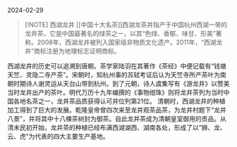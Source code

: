 2024-02-29

> [!NOTE] 西湖龙井
> [[中国十大名茶]]西湖龙茶井指产于中国杭州西湖一带的龙井茶，它是中国最著名的绿茶之一，以其“色绿、香郁、味甘、形美”著称。2008年，西湖龙井被列入国家级非物质文化遗产。2011年，“西湖龙井”商标注册为地理标志证明商标。

西湖龙井的历史可以追溯到唐朝。茶学家陆羽在其著作《茶经》中便记载有“钱塘天竺、灵隐二寺产茶”。宋朝时，知杭州事的苏轼考证后认为天竺寺所产茶叶为南朝时期诗人谢灵运从天台山带到杭州。到了元朝，诗人虞集写有《游龙井》以赞美当时龙井出产的茶叶。明代万历十九年编撰的《事物绀珠》则将龙井茶列为当时中国各地名茶之一，龙井茶品质获得认可并位列第21位。
清朝时，西湖龙井的种植加工得到了巨大的发展。乾隆皇帝曾四次来至龙井观茶品茶，为龙井村题下“龙井八景”，并将其中十八棵茶树封为御茶。自此龙井茶成为清朝皇室御用的贡品。从清末民初开始，龙井茶的种植已经布满西湖湖西、湖南各处，形成了以“狮、龙、云、虎”为代表的四大主要生产基地。
